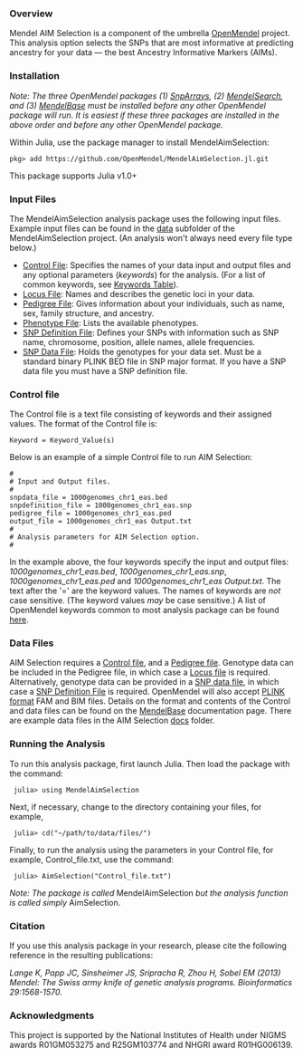 ### Overview
Mendel AIM Selection is a component of the umbrella [OpenMendel](https://openmendel.github.io) project. This analysis option selects the SNPs that are most informative at predicting ancestry for your data — the best Ancestry Informative Markers (AIMs).

<!--- ### Appropriate Problems and Data Sets
 ... --->

### Installation
*Note: The three OpenMendel packages (1) [SnpArrays](https://openmendel.github.io/SnpArrays.jl/latest/), (2) [MendelSearch](https://openmendel.github.io/MendelSearch.jl), and (3) [MendelBase](https://openmendel.github.io/MendelBase.jl) must be installed before any other OpenMendel package will run. It is easiest if these three packages are installed in the above order and before any other OpenMendel package.*

Within Julia, use the package manager to install MendelAimSelection:

    pkg> add https://github.com/OpenMendel/MendelAimSelection.jl.git

This package supports Julia v1.0+

### Input Files
The MendelAimSelection analysis package uses the following input files. Example input files can be found in the [data](https://github.com/OpenMendel/MendelAimSelection.jl/tree/master/data) subfolder of the MendelAimSelection project. (An analysis won't always need every file type below.)

* [Control File](#control-file): Specifies the names of your data input and output files and any optional parameters (*keywords*) for the analysis. (For a list of common keywords, see [Keywords Table](https://openmendel.github.io/MendelBase.jl/#keywords-table)).
* [Locus File](https://openmendel.github.io/MendelBase.jl/#locus-file): Names and describes the genetic loci in your data.
* [Pedigree File](https://openmendel.github.io/MendelBase.jl/#pedigree-file): Gives information about your individuals, such as name, sex, family structure, and ancestry.
* [Phenotype File](https://openmendel.github.io/MendelBase.jl/#phenotype-file): Lists the available phenotypes.
* [SNP Definition File](https://openmendel.github.io/MendelBase.jl/#snp-definition-file): Defines your SNPs with information such as SNP name, chromosome, position, allele names, allele frequencies.
* [SNP Data File](https://openmendel.github.io/MendelBase.jl/#snp-data-file): Holds the genotypes for your data set. Must be a standard binary PLINK BED file in SNP major format. If you have a SNP data file you must have a SNP definition file.

<a id="control-file"></a>
### Control file
The Control file is a text file consisting of keywords and their assigned values. The format of the Control file is:

	Keyword = Keyword_Value(s)

Below is an example of a simple Control file to run AIM Selection:

	#
	# Input and Output files.
	#
	snpdata_file = 1000genomes_chr1_eas.bed
	snpdefinition_file = 1000genomes_chr1_eas.snp
	pedigree_file = 1000genomes_chr1_eas.ped
	output_file = 1000genomes_chr1_eas Output.txt
	#
	# Analysis parameters for AIM Selection option.
	#

In the example above, the four keywords specify the input and output files: *1000genomes_chr1_eas.bed*, *1000genomes_chr1_eas.snp*, *1000genomes_chr1_eas.ped* and *1000genomes_chr1_eas Output.txt*. The text after the '=' are the keyword values. The names of keywords are *not* case sensitive. (The keyword values *may* be case sensitive.) A list of OpenMendel keywords common to most analysis package can be found [here](https://openmendel.github.io/MendelBase.jl/#keywords-table).

### Data Files
AIM Selection requires a [Control file](https://openmendel.github.io/MendelBase.jl/#control-file), and a [Pedigree file](https://openmendel.github.io/MendelBase.jl/#pedigree-file). Genotype data can be included in the Pedigree file, in which case a [Locus file](https://openmendel.github.io/MendelBase.jl/#locus-file) is required. Alternatively, genotype data can be provided in a [SNP data file](https://openmendel.github.io/MendelBase.jl/#snp-data-file), in which case a [SNP Definition File](https://openmendel.github.io/MendelBase.jl/#snp-definition-file) is required. OpenMendel will also accept [PLINK format](http://zzz.bwh.harvard.edu/plink) FAM and BIM files. Details on the format and contents of the Control and data files can be found on the [MendelBase](https://openmendel.github.io/MendelBase.jl) documentation page. There are example data files in the AIM Selection [docs](https://github.com/OpenMendel/MendelAIMSelection.jl/tree/master/docs) folder.

### Running the Analysis

To run this analysis package, first launch Julia. Then load the package with the command:

     julia> using MendelAimSelection

Next, if necessary, change to the directory containing your files, for example,

     julia> cd("~/path/to/data/files/")

Finally, to run the analysis using the parameters in your Control file, for example, Control_file.txt, use the command:

     julia> AimSelection("Control_file.txt")

*Note: The package is called* MendelAimSelection *but the analysis function is called simply* AimSelection.

<!--- ### Interpreting the results
      ... --->

### Citation

If you use this analysis package in your research, please cite the following reference in the resulting publications:

*Lange K, Papp JC, Sinsheimer JS, Sripracha R, Zhou H, Sobel EM (2013) Mendel: The Swiss army knife of genetic analysis programs. Bioinformatics 29:1568-1570.*

<!--- ### Contributing
We welcome contributions to this Open Source project. To contribute, follow this procedure ... --->

### Acknowledgments

This project is supported by the National Institutes of Health under NIGMS awards R01GM053275 and R25GM103774 and NHGRI award R01HG006139.
